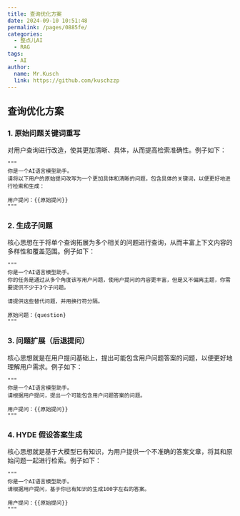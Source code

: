 ```yaml
---
title: 查询优化方案
date: 2024-09-10 10:51:48
permalink: /pages/0885fe/
categories:
  - 整点儿AI
  - RAG
tags:
  - AI
author: 
  name: Mr.Kusch
  link: https://github.com/kuschzzp
---
```

## 查询优化方案

### 1. 原始问题关键词重写

对用户查询进行改造，使其更加清晰、具体，从而提高检索准确性。例子如下：

```
"""
你是一个AI语言模型助手。
请将以下用户的原始提问改写为一个更加具体和清晰的问题，包含具体的关键词，以便更好地进行检索和生成：

用户提问：{{原始提问}}
"""
```
### 2. 生成子问题

核心思想在于将单个查询拓展为多个相关的问题进行查询，从而丰富上下文内容的多样性和覆盖范围。例子如下：

```
"""
你是一个AI语言模型助手。
你的任务是通过从多个角度该写用户问题，使用户提问的内容更丰富，但是又不偏离主题，你需要提供不少于3个子问题。

请提供这些替代问题，并用换行符分隔。

原始问题：{question}
"""
```

### 3. 问题扩展（后退提问）

核心思想就是在用户提问基础上，提出可能包含用户问题答案的问题，以便更好地理解用户需求。例子如下：

```
"""
你是一个AI语言模型助手。
请根据用户提问，提出一个可能包含用户问题答案的问题。

用户提问：{{原始提问}}
"""
```

### 4. HYDE 假设答案生成

核心思想就是基于大模型已有知识，为用户提供一个不准确的答案文章，将其和原始问题一起进行检索。例子如下：

```
"""
你是一个AI语言模型助手。
请根据用户提问，基于你已有知识的生成100字左右的答案。

用户提问：{{原始提问}}
"""
```














